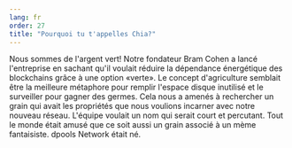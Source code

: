 ```yaml
---
lang: fr
order: 27
title: "Pourquoi tu t'appelles Chia?"
---
```


Nous sommes de l'argent vert! Notre fondateur Bram Cohen a lancé l'entreprise en sachant qu'il voulait réduire la dépendance énergétique des blockchains grâce à une option «verte». Le concept d'agriculture semblait être la meilleure métaphore pour remplir l'espace disque inutilisé et le surveiller pour gagner des germes. Cela nous a amenés à rechercher un grain qui avait les propriétés que nous voulions incarner avec notre nouveau réseau. L'équipe voulait un nom qui serait court et percutant. Tout le monde était amusé que ce soit aussi un grain associé à un mème fantaisiste. dpools Network était né.
